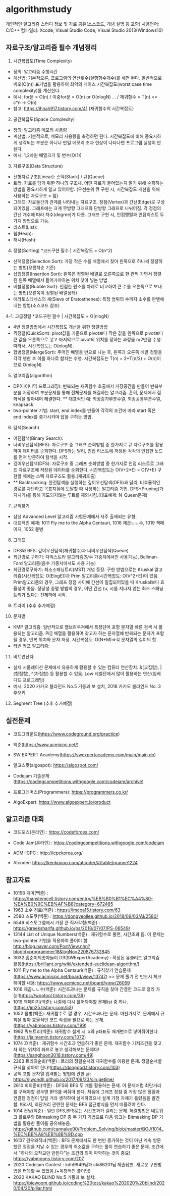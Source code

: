 # algorithmstudy

개인적인 알고리즘 스터디 정보 및 자료 공유(소스코드, 개념 설명 등 포함)
사용언어: C/C++
컴파일러: Xcode, Visual Studio Code, Visual Studio 2013(Windows10)

## 자료구조/알고리즘 필수 개념정리

1. 시간복잡도(Time Complexity)
- 정의: 알고리즘 수행시간
- 계산법: 기본적으론, 프로그램의 연산횟수(실행함수개수)를 세면 된다. 일반적으로 빅오(O(n)) 표기법을 활용하여 최악의 케이스 시간복잡도(worst case time complexity)를 계산한다.
- 예시: for문 = O(n) / 이중for문 = O(n) or O(nlogN) ... / 재귀함수 = T(n) <= c*n -> O(n)
- 참고: https://jhnah917.tistory.com/41 (재귀함수의 시간복잡도)

2. 공간복잡도(Space Complexity)
- 정의: 알고리즘 메모리 사용량
- 계산법: 기본적으로, 메모리 사용량을 측정하면 된다. 시간복잡도에 비해 중요시하게 생각되는 부분은 아니나 만일 메모리 초과 현상이 나타나면 프로그램 실행이 안된다.
- 예시: 1,2차원 배열크기 및 변수(O(1))

3. 자료구조(Data Structure)
- 선형자료구조(Linear): 스택(Stack) / 큐(Queue)
- 트리: 자료를 담기 위한 하나의 구조체. 어떤 자료가 들어있는지 알기 위해 순회하는 방법을 중요시하게 알고 있어야함. (우선순위 큐 구현 시, 시간복잡도 개선을 위해 사용하는 자료구조 = 힙)
- 그래프: 자료들간의 관계를 나타내는 자료구조. 정점(Vertex)과 간선(Edge)로 구성되어있음. 그래프에는 크게 무방향 그래프와 단방향 그래프로 나뉘어짐. 각 정점의 간선 개수에 따라 차수(degree)가 다름. 그래프 구현 시, 인접행렬과 인접리스트 두 가지 방법으로 가능.
- 리스트(List): 
- 힙(Heap): 
- 해시(Hash): 

4. 정렬(Sorting) *코드구현 필수 | 시간복잡도 = O(n^2)
- 선택정렬(Selection Sort): 가장 작은 수를 배열에서 찾아 왼쪽으로 하나씩 정렬하는 방법(오름차순 기준)
- 삽입정렬(Insertion Sort): 왼쪽은 정렬된 배열로 오른쪽으로 한 칸씩 가면서 정렬된 왼쪽 배열에서 들어가야하는 위치 찾아 넣는 방법
- 버블정렬(Bubble Sort): 인접한 원소를 차례로 비교하여 큰 수를 오른쪽으로 보내는 방법(오른쪽이 정렬된 배열상태)
- 에라토스테네스의 체(Sieve of Eratosthenes): 특정 범위의 수까지 소수를 판별해내는 방법(소스코드 참조)

4-1. 고급정렬 *코드구현 필수 | 시간복잡도 = O(nlogN)
- 4번 정렬방법에서 시간복잡도 개선을 위한 정렬방법
- 퀵정렬(QuickSort): pivot값을 기준으로 pivot보다 작은 값을 왼쪽으로 pivot보다 큰 값을 오른쪽으로 넣고 마지막으로 pivot의 위치를 정하는 과정을 n/2만큼 수행. 따라서, 시간복잡도는 O(nlogN).
- 합병정렬(MergeSort): 주어진 배열을 반으로 나눈 후, 왼쪽과 오른쪽 배열 정렬을 각각 행한 후 이를 하나로 합치는 수행. 시간복잡도는 T(n) = 2*T(n/2) + O(n)이므로 O(nlogN)

5. 알고리즘(algorithm)
- DP(다이나믹 프로그래밍): 반복되는 재귀함수 호출에서 저장공간을 만들어 반복부분을 저장하여 부분문제를 통해 전체문제를 해결하는 알고리즘. 흔히, 문제에서 점화식을 찾아내어 해결한다.
** 대표적인 예: 최장증가부분수열, 최장공통부분수열, knapsack
- two-pointer 기법: start, end index를 만들어 각각의 조건에 따라 start 혹은 end index를 증가시키며 답을 구하는 방법. 

6. 탐색(Search)
- 이진탐색(Binary Search): 
- 너비우선탐색(BFS): 자료구조 중 그래프 순회방법 중 한가지로 큐 자료구조를 활용하여 데이터를 순회한다. DFS와는 달리, 인접 리스트에 저장된 각각의 인접한 노드를 먼저 방문하여 탐색을 시작.
- 깊이우선탐색(DFS): 자료구조 중 그래프 순회방법 중 한가지로 인접 리스트로 그래프 자료구조에 저장된 데이터를 순회한다. 시간복잡도는 <italic>O(V+2*E) = O(V+E)</italic> 구현할 때에는 스택 자료구조도 활용.(재귀호출)
- ** Backtracking: 완전탐색을 실행하는 깊이우선탐색(DFS)과 달리, 비효율적인 경로를 차단하고 목표지점에 도달할 때 사용하는 알고리즘 기법. DFS+Pruning(가지치기)를 통해 가도되지않는 루트를 제외시킴.(대표예제: N-Queen문제)

7. 규칙찾기
- 삼성 Advanced Level 알고리즘 시험문제에서 자주 출제되는 유형.
- 대표적인 예제: 1011 Fly me to the Alpha Centauri, 1016 제곱ㄴㄴ수, 1019 책페이지, 1052 물병

8. 그래프
- DFS와 BFS: 깊이우선탐색(재귀함수)과 너비우선탐색(Queue)
- 최단경로 구하기: 다익스트라 알고리즘(양수 가중치에서만 사용가능), Bellman-Ford 알고리즘(음수 가중치에서도 사용 가능)
- 최단경로구하기: 최소스패닝트리(MST) 개념 등장. 구현 방법으로는 Kruskal 알고리즘(시간복잡도: O(ElogE))과 Prim 알고리즘(시간복잡도: O(V^2+E))이 있음. Prim알고리즘의 경우, 그래프 정점 사이에 간선이 밀집되어있을 때 Kruskal보다 효율성이 좋음. 정당성 증명 방법의 경우, 어떤 간선 (u, v)를 지나지 않는 최소 스패닝 트리가 있다는 전제하에 시작.

9. 트라이
(추후 추가예정)

10. 문자열
- KMP 알고리즘: 일반적으로 웹브라우져에서 특정단어 포함 문자열 빠른 검색 시 활용되는 알고리즘. Pi[] 배열을 활용하여 찾고자 하는 문자열에 반복되는 문자가 포함될 경우, 반복 위치와 문자 저장. 시간복잡도: O(N+M)=>각 문자열의 길이의 합
- 라빈 카프 알고리즘: 

11. 비트연산자
- 실제 시물레이션 문제에서 유용하게 활용할 수 있는 컴퓨터 연산장치. &(교집합), |(합집합), ^(차집합) 등 활용할 수 있음. Low 레벨단에서 많이 활용하는 연산(임베디드 프로그래밍)
- 예시: 2020 카카오 블라인드 No.5 기둥과 보 설치, 2018 카카오 블라인드 No. 3 후보키

12. Segment Tree
(추후 추가예정)

## 실전문제

- 코드그라운드(https://www.codeground.org/practice)

- 백준(https://www.acmicpc.net/)

- SW EXPERT Academy(https://swexpertacademy.com/main/main.do)

- 알고스팟(algospot): https://algospot.com/

- Codejam 기출문제(https://codingcompetitions.withgoogle.com/codejam/archive)

- 프로그래머스(Programmers): https://programmers.co.kr/

- AlgoExpert: https://www.algoexpert.io/product

## 알고리즘 대회

- 코드포스(온라인) : https://codeforces.com/

- Code Jam(온라인) : https://codingcompetitions.withgoogle.com/codejam

- ACM-ICPC : http://icpckorea.org/

- Atcoder: https://kenkoooo.com/atcoder/#/table/pranne1224 

## 참고자료

- 10158 개미(백준) : https://hanstemcell.tistory.com/entry/%EB%B0%B1%EC%A4%80-%EA%B0%9C%EB%AF%B8?category=672485
- 1963 소수 경로(백준) : https://lmcoa15.tistory.com/63
- 2580 스도쿠(백준) : https://dongyeollee.github.io/2018/09/03/Al/2580/
- 6549 히스토그램에서 가장 큰 직사각형(백준) : https://greeksharifa.github.io/ps/2018/07/07/PS-06549/
- 13144 List of Unique Numbers(백준) : 재귀함수로 풀면, 시간초과 뜸. 이 문제는 two-pointer 기법을 적용하여 풀어야 함. http://blog.naver.com/PostView.nhn?blogId=programmer18&logNo=220876732845
- 3032 홍준이의숫자놀이 D3(SWExpertAcademy) : 확장된 유클리드 알고리즘 활용(https://brilliant.org/wiki/extended-euclidean-algorithm/)
- 1011 Fly me to the Alpha Centauri(백준) : 규칙찾기 연습문제(https://www.acmicpc.net/board/view/13747) => 문제 풀기 전 반드시 체크해야할 내용: https://www.acmicpc.net/board/view/26059
- 1016 제곱ㄴㄴ수(백준): 시간초과나는 문제를 규칙을 찾아 간결한 코드로 정리 가능!(https://wootool.tistory.com/39)
- 1019 책페이지(백준): 나중에 다시 풀어봐야할 문제list 중 하나.(https://jm25.tistory.com/53)
- 1052 물병(백준): 재귀함수로 짤 경우, 시간초과나는 문제. 마찬가지로, 문제에서 규칙을 찾아 효율적인 코드 작성을 필요로 하는 문제.(https://yabmoons.tistory.com/199)
- 1992 쿼드트리(백준): 재귀함수 설계 시, x와 y좌표도 매개변수로 넣어줘야한다.(https://jaimemin.tistory.com/1072)
- 1074 Z(백준) : 재귀함수 시간초과 연습하기 좋은 문제. 재귀함수 기저조건을 찾고자 하는 위치의 좌표로 놓고 생각해보는 문제다!(https://sanghoon3018.tistory.com/49)
- 2263 트리의순회(백준) : 트리의 정렬순서와 재귀함수를 이용한 문제. 정렬순서별 규칙을 찾아야 한다!(https://donggod.tistory.com/103)
- 공백 포함 문자열 입력받는 방법에 관한 글: https://jiwondh.github.io/2017/09/23/cin.getline/
- 2610 회의준비(백준) : DFS와 BFS 두 개를 활용하는 문제. 이 문제처럼 최단거리를 구해야할 경우엔 BFS를 써줘야 한다. 처음에 그래프 정점 중 가장 많은 정점과 연결된 정점이 답일 거라 생각하여 설계하였으나 설계 가정 자체가 틀렸음을 발견함. 따라서, 최단거리 관련한 문제는 BFS 접근방식을 먼저 떠올려야 한다.
- 1014 컨닝(백준) : 일반 DFS,BFS로는 시간초과가 걸리는 문제. 해결방법은 네트워크 플로우와 Bitmasking DP 총 두 가지 기법으로 다음 링크는 Bitmasking DP 기법을 활용한 풀이를 공유해놓음. https://github.com/cannalee90/Problem_Solving/blob/master/BOJ/1014_%EC%BB%A8%EB%8B%9D.cpp
- 16137 견우와직녀(백준) : BFS 문제에서도 한 번만 증가하는 것이 아닌 계속 방문했던 정점을 지날 수 있는 경우의 최소값을 구하는 풀이 연습하기 좋은 문제. 조건에서 "하나의 오작교만 만든다"는 조건의 의미 파악하는 것이 중요! https://yabmoons.tistory.com/207
- 2020 Codejam Contest : kdh9949님과 cki86201님 제출답변. 새로운 구현방법을 터득할 수 있었음.(+독창적인 풀이법)
- 2020 KAKAO BLIND No.5 기둥과 보 설치: https://biewoom.github.io/coding%20test/kakao%202020%20blind/2020/04/20/pillar.html
